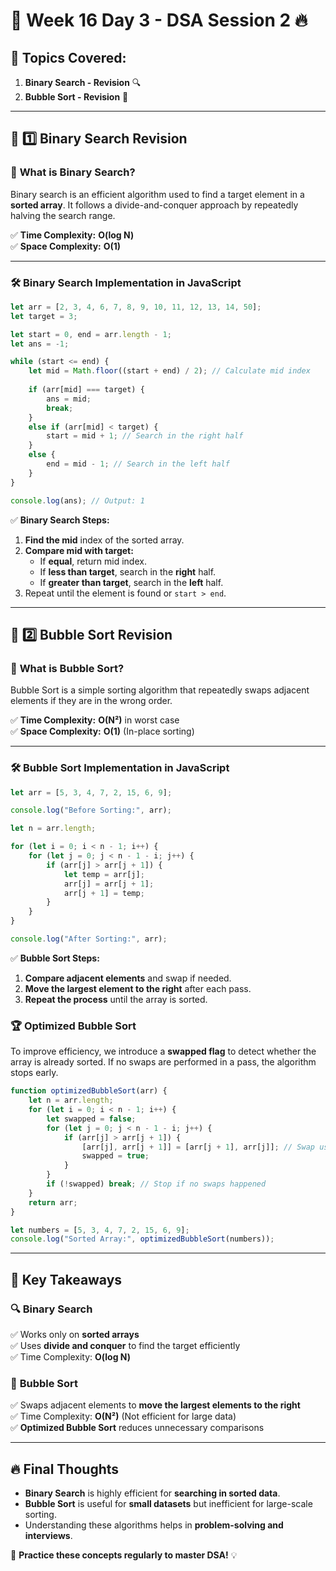 # 🚀 **Week 16 Day 3 - DSA Session 2** 🔥  
## 📌 **Topics Covered:**
1. **Binary Search - Revision** 🔍  
2. **Bubble Sort - Revision** 🫧  

---

## 🏹 **1️⃣ Binary Search Revision**  

### 📖 **What is Binary Search?**
Binary search is an efficient algorithm used to find a target element in a **sorted array**. It follows a divide-and-conquer approach by repeatedly halving the search range.

✅ **Time Complexity:** **O(log N)**  
✅ **Space Complexity:** **O(1)**  

---

### 🛠 **Binary Search Implementation in JavaScript**
```javascript
let arr = [2, 3, 4, 6, 7, 8, 9, 10, 11, 12, 13, 14, 50];
let target = 3;

let start = 0, end = arr.length - 1;
let ans = -1;

while (start <= end) {
    let mid = Math.floor((start + end) / 2); // Calculate mid index
    
    if (arr[mid] === target) {
        ans = mid;
        break;
    }
    else if (arr[mid] < target) {
        start = mid + 1; // Search in the right half
    }
    else {
        end = mid - 1; // Search in the left half
    }
}

console.log(ans); // Output: 1
```
✅ **Binary Search Steps:**
1. **Find the mid** index of the sorted array.  
2. **Compare mid with target:**  
   - If **equal**, return mid index.  
   - If **less than target**, search in the **right** half.  
   - If **greater than target**, search in the **left** half.  
3. Repeat until the element is found or `start > end`.  

---

## 🫧 **2️⃣ Bubble Sort Revision**  

### 📖 **What is Bubble Sort?**
Bubble Sort is a simple sorting algorithm that repeatedly swaps adjacent elements if they are in the wrong order.  

✅ **Time Complexity:** **O(N²)** in worst case  
✅ **Space Complexity:** **O(1)** (In-place sorting)  

---

### 🛠 **Bubble Sort Implementation in JavaScript**
```javascript
let arr = [5, 3, 4, 7, 2, 15, 6, 9];

console.log("Before Sorting:", arr);

let n = arr.length;

for (let i = 0; i < n - 1; i++) {
    for (let j = 0; j < n - 1 - i; j++) {
        if (arr[j] > arr[j + 1]) {
            let temp = arr[j];
            arr[j] = arr[j + 1];
            arr[j + 1] = temp;
        }
    }
}

console.log("After Sorting:", arr);
```

✅ **Bubble Sort Steps:**
1. **Compare adjacent elements** and swap if needed.  
2. **Move the largest element to the right** after each pass.  
3. **Repeat the process** until the array is sorted.  

### 🏆 **Optimized Bubble Sort**
To improve efficiency, we introduce a **swapped flag** to detect whether the array is already sorted. If no swaps are performed in a pass, the algorithm stops early.

```javascript
function optimizedBubbleSort(arr) {
    let n = arr.length;
    for (let i = 0; i < n - 1; i++) {
        let swapped = false;
        for (let j = 0; j < n - 1 - i; j++) {
            if (arr[j] > arr[j + 1]) {
                [arr[j], arr[j + 1]] = [arr[j + 1], arr[j]]; // Swap using destructuring
                swapped = true;
            }
        }
        if (!swapped) break; // Stop if no swaps happened
    }
    return arr;
}

let numbers = [5, 3, 4, 7, 2, 15, 6, 9];
console.log("Sorted Array:", optimizedBubbleSort(numbers));
```

---

## 🎯 **Key Takeaways**
### 🔍 **Binary Search**
✅ Works only on **sorted arrays**  
✅ Uses **divide and conquer** to find the target efficiently  
✅ Time Complexity: **O(log N)**  

### 🫧 **Bubble Sort**
✅ Swaps adjacent elements to **move the largest elements to the right**  
✅ Time Complexity: **O(N²)** (Not efficient for large data)  
✅ **Optimized Bubble Sort** reduces unnecessary comparisons  

---

## 🔥 **Final Thoughts**
- **Binary Search** is highly efficient for **searching in sorted data**.  
- **Bubble Sort** is useful for **small datasets** but inefficient for large-scale sorting.  
- Understanding these algorithms helps in **problem-solving and interviews**.  

🚀 **Practice these concepts regularly to master DSA!** 💡